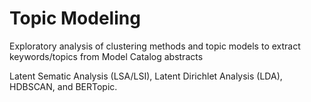 # Topic Modeling
Exploratory analysis of clustering methods and topic models to extract keywords/topics from Model Catalog abstracts

Latent Sematic Analysis (LSA/LSI), Latent Dirichlet Analysis (LDA), HDBSCAN, and BERTopic.

